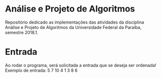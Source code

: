 # Análise e Projeto de Algoritmos
Repositório dedicado as implementações das atividades da disciplina Análise e Projeto de Algoritmos da Universidade Federal da Paraíba, semestre 2018.1.

# Entrada
Ao rodar o programa, será solicitada a entrada que se deseja ser ordenada!
Exemplo de entrada: 5 7 10 4 1 3 8 6